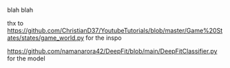 blah blah   

thx to https://github.com/ChristianD37/YoutubeTutorials/blob/master/Game%20States/states/game_world.py 
for the inspo

https://github.com/namanarora42/DeepFit/blob/main/DeepFitClassifier.py
for the model